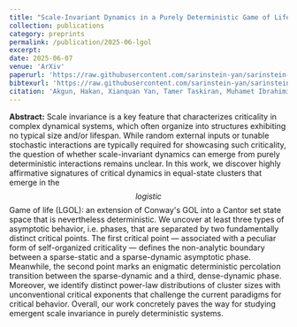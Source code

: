 ```yaml
---
title: "Scale-Invariant Dynamics in a Purely Deterministic Game of Life Model"
collection: publications
category: preprints
permalink: /publication/2025-06-lgol
excerpt: 
date: 2025-06-07
venue: 'ArXiv'
paperurl: 'https://raw.githubusercontent.com/sarinstein-yan/sarinstein-yan.github.io/master/files/2025-06-lgol.pdf'
bibtexurl: 'https://raw.githubusercontent.com/sarinstein-yan/sarinstein-yan.github.io/master/files/2025-06-lgol.bib'
citation: 'Akgun, Hakan, Xianquan Yan, Tamer Taskiran, Muhamet Ibrahimi, Ching Hua Lee, and Seymur Jahangirov. “Scale-Invariant Dynamics in a Purely Deterministic Game of Life Model.” arXiv, June 7, 2025. https://doi.org/10.48550/arXiv.2411.07189.'
---
```


**Abstract:**
Scale invariance is a key feature that characterizes criticality in complex dynamical systems, which often organize into structures exhibiting no typical size and/or lifespan. While random external inputs or tunable stochastic interactions are typically required for showcasing such criticality, the question of whether scale-invariant dynamics can emerge from purely deterministic interactions remains unclear. In this work, we discover highly affirmative signatures of critical dynamics in equal-state clusters that emerge in the $$\textit{logistic}$$ Game of life (LGOL): an extension of Conway's GOL into a Cantor set state space that is nevertheless  deterministic. We uncover at least three types of asymptotic behavior, i.e. phases, that are separated by two fundamentally distinct critical points. The first critical point — associated with a peculiar form of self-organized criticality — defines the non-analytic boundary between a sparse-static and a sparse-dynamic asymptotic phase. Meanwhile, the second point marks an enigmatic deterministic percolation transition between the sparse-dynamic and a third, dense-dynamic phase. Moreover, we identify distinct power-law distributions of cluster sizes with unconventional critical exponents that challenge the current paradigms for critical behavior. Overall, our work concretely paves the way for studying emergent scale invariance in purely deterministic systems.